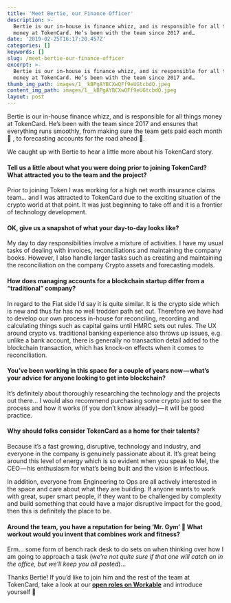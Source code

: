 ```yaml
---
title: 'Meet Bertie, our Finance Officer'
description: >-
  Bertie is our in-house is finance whizz, and is responsible for all things
  money at TokenCard. He’s been with the team since 2017 and…
date: '2019-02-25T16:17:20.457Z'
categories: []
keywords: []
slug: /meet-bertie-our-finance-officer
excerpt: >-
  Bertie is our in-house is finance whizz, and is responsible for all things
  money at TokenCard. He’s been with the team since 2017 and…
thumb_img_path: images/1__kBPgAYBCXwQFf9eUGtcbdQ.jpeg
content_img_path: images/1__kBPgAYBCXwQFf9eUGtcbdQ.jpeg
layout: post
---
```



Bertie is our in-house finance whizz, and is responsible for all things money at TokenCard. He’s been with the team since 2017 and ensures that everything runs smoothly, from making sure the team gets paid each month 💸 , to forecasting accounts for the road ahead 🔮.

We caught up with Bertie to hear a little more about his TokenCard story.

#### Tell us a little about what you were doing prior to joining TokenCard? What attracted you to the team and the project?

Prior to joining Token I was working for a high net worth insurance claims team… and I was attracted to TokenCard due to the exciting situation of the crypto world at that point. It was just beginning to take off and it is a frontier of technology development.

#### OK, give us a snapshot of what your day-to-day looks like?

My day to day responsibilities involve a mixture of activities. I have my usual tasks of dealing with invoices, reconciliations and maintaining the company books. However, I also handle larger tasks such as creating and maintaining the reconciliation on the company Crypto assets and forecasting models.

#### How does managing accounts for a blockchain startup differ from a “traditional” company?

In regard to the Fiat side I’d say it is quite similar. It is the crypto side which is new and thus far has no well trodden path set out. Therefore we have had to develop our own process in-house for reconciling, recording and calculating things such as capital gains until HMRC sets out rules. The UX around crypto vs. traditional banking experience also throws up issues, e.g. unlike a bank account, there is generally no transaction detail added to the blockchain transaction, which has knock-on effects when it comes to reconciliation.

#### You’ve been working in this space for a couple of years now — what’s your advice for anyone looking to get into blockchain?

It’s definitely about thoroughly researching the technology and the projects out there… I would also recommend purchasing some crypto just to see the process and how it works (if you don’t know already) — it will be good practice.

#### Why should folks consider TokenCard as a home for their talents?

Because it’s a fast growing, disruptive, technology and industry, and everyone in the company is genuinely passionate about it. It’s great being around this level of energy which is so evident when you speak to Mel, the CEO — his enthusiasm for what’s being built and the vision is infectious.

In addition, everyone from Engineering to Ops are all actively interested in the space and care about what they are building. If anyone wants to work with great, super smart people, if they want to be challenged by complexity and build something that could have a major disruptive impact for the good, then this is definitely the place to be.

#### Around the team, you have a reputation for being ‘Mr. Gym’ 💪 What workout would you invent that combines work and fitness?

Erm… some form of bench rack desk to do sets on when thinking over how I am going to approach a task (_we’re not quite sure if that one will catch on in the office, but we’ll keep you all posted_)…

Thanks Bertie! If you’d like to join him and the rest of the team at TokenCard, take a look at our [**open roles on Workable**](https://tokencard.workable.com) and introduce yourself 👋